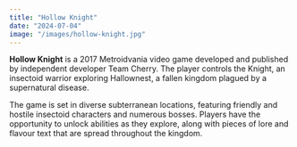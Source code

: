 ```yaml
---
title: "Hollow Knight"
date: "2024-07-04"
image: "/images/hollow-knight.jpg"
---
```

__Hollow Knight__ is a 2017 Metroidvania video game developed and published by independent developer Team Cherry. The player controls the Knight, an insectoid warrior exploring Hallownest, a fallen kingdom plagued by a supernatural disease. 

The game is set in diverse subterranean locations, featuring friendly and hostile insectoid characters and numerous bosses. Players have the opportunity to unlock abilities as they explore, along with pieces of lore and flavour text that are spread throughout the kingdom.

